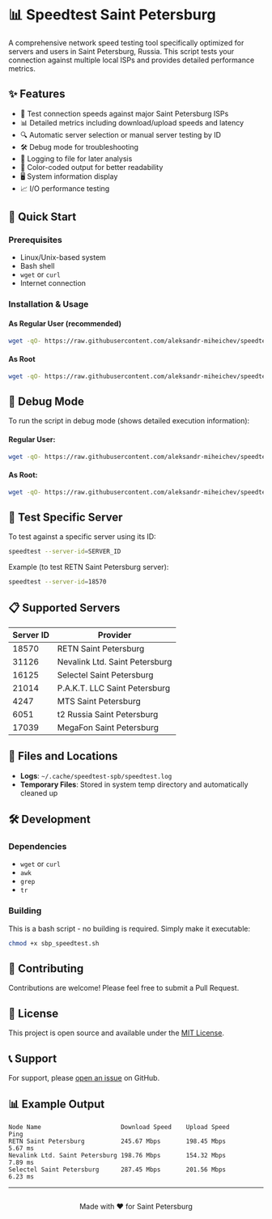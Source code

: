 # 📊 Speedtest Saint Petersburg

A comprehensive network speed testing tool specifically optimized for servers and users in Saint Petersburg, Russia. This script tests your connection against multiple local ISPs and provides detailed performance metrics.

## ✨ Features

- 🚀 Test connection speeds against major Saint Petersburg ISPs
- 📊 Detailed metrics including download/upload speeds and latency
- 🔍 Automatic server selection or manual server testing by ID
- 🛠️ Debug mode for troubleshooting
- 📝 Logging to file for later analysis
- 🎨 Color-coded output for better readability
- 🖥️ System information display
- 📈 I/O performance testing

## 🚀 Quick Start

### Prerequisites
- Linux/Unix-based system
- Bash shell
- `wget` or `curl`
- Internet connection

### Installation & Usage

#### As Regular User (recommended)
```bash
wget -qO- https://raw.githubusercontent.com/aleksandr-miheichev/speedtest-Saint-Petersburg/main/sbp_speedtest.sh | bash
```

#### As Root
```bash
wget -qO- https://raw.githubusercontent.com/aleksandr-miheichev/speedtest-Saint-Petersburg/main/sbp_speedtest.sh | sudo bash
```

## 🐛 Debug Mode

To run the script in debug mode (shows detailed execution information):

#### Regular User:
```bash
wget -qO- https://raw.githubusercontent.com/aleksandr-miheichev/speedtest-Saint-Petersburg/main/sbp_speedtest.sh | env DEBUG=1 bash
```

#### As Root:
```bash
wget -qO- https://raw.githubusercontent.com/aleksandr-miheichev/speedtest-Saint-Petersburg/main/sbp_speedtest.sh | env DEBUG=1 sudo bash
```

## 🎯 Test Specific Server

To test against a specific server using its ID:
```bash
speedtest --server-id=SERVER_ID
```

Example (to test RETN Saint Petersburg server):
```bash
speedtest --server-id=18570
```

## 📋 Supported Servers

| Server ID | Provider |
|-----------|---------------------------------|
| 18570     | RETN Saint Petersburg |
| 31126     | Nevalink Ltd. Saint Petersburg |
| 16125     | Selectel Saint Petersburg |
| 21014     | P.A.K.T. LLC Saint Petersburg |
| 4247      | MTS Saint Petersburg |
| 6051      | t2 Russia Saint Petersburg |
| 17039     | MegaFon Saint Petersburg |

## 📂 Files and Locations

- **Logs**: `~/.cache/speedtest-spb/speedtest.log`
- **Temporary Files**: Stored in system temp directory and automatically cleaned up

## 🛠️ Development

### Dependencies
- `wget` or `curl`
- `awk`
- `grep`
- `tr`

### Building
This is a bash script - no building is required. Simply make it executable:
```bash
chmod +x sbp_speedtest.sh
```

## 🤝 Contributing

Contributions are welcome! Please feel free to submit a Pull Request.

## 📜 License

This project is open source and available under the [MIT License](LICENSE).

## 📞 Support

For support, please [open an issue](https://github.com/aleksandr-miheichev/speedtest-Saint-Petersburg/issues) on GitHub.

## 📊 Example Output

```
Node Name                      Download Speed    Upload Speed      Ping       
RETN Saint Petersburg          245.67 Mbps       198.45 Mbps       5.67 ms    
Nevalink Ltd. Saint Petersburg 198.76 Mbps       154.32 Mbps       7.89 ms    
Selectel Saint Petersburg      287.45 Mbps       201.56 Mbps       6.23 ms    
```

---

<div style="text-align: center; margin-top: 2em;">
  <p>Made with ❤️ for Saint Petersburg</p>
</div>
